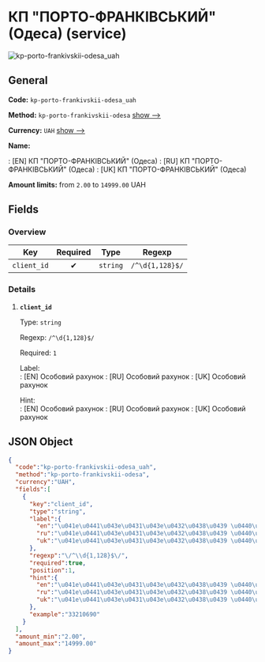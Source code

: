 
# КП "ПОРТО-ФРАНКІВСЬКИЙ" (Одеса) (service) 
![kp-porto-frankivskii-odesa_uah](https://static.openfintech.io/payout_methods/kp-porto-frankivskii-odesa_uah/logo.svg?w=400&c=v0.59.26#w24)  

## General 
 
**Code:** `kp-porto-frankivskii-odesa_uah` 
 
**Method:** `kp-porto-frankivskii-odesa` [show -->](/payout-methods/kp-porto-frankivskii-odesa/) 
 
**Currency:** `UAH` [show -->](/currencies/UAH/) 
 
**Name:** 
 
:	[EN] КП "ПОРТО-ФРАНКІВСЬКИЙ" (Одеса) 
:	[RU] КП "ПОРТО-ФРАНКІВСЬКИЙ" (Одеса) 
:	[UK] КП "ПОРТО-ФРАНКІВСЬКИЙ" (Одеса) 
 
**Amount limits:** from `2.00` to `14999.00` UAH 

## Fields 

### Overview 

|Key|Required|Type|Regexp| 
|:---:|:---:|:---:|:---:| 
|`client_id`|✔|`string`|`/^\d{1,128}$/`| 
 

### Details 
 
1. **`client_id`** 
 
	Type: `string` 
 
	Regexp: `/^\d{1,128}$/` 
 
	Required: `1` 
 
	Label:  
	: [EN] Особовий рахунок 
	: [RU] Особовий рахунок 
	: [UK] Особовий рахунок 
 
	Hint:  
	: [EN] Особовий рахунок 
	: [RU] Особовий рахунок 
	: [UK] Особовий рахунок 
 

## JSON Object 

```json
{
  "code":"kp-porto-frankivskii-odesa_uah",
  "method":"kp-porto-frankivskii-odesa",
  "currency":"UAH",
  "fields":[
    {
      "key":"client_id",
      "type":"string",
      "label":{
        "en":"\u041e\u0441\u043e\u0431\u043e\u0432\u0438\u0439 \u0440\u0430\u0445\u0443\u043d\u043e\u043a",
        "ru":"\u041e\u0441\u043e\u0431\u043e\u0432\u0438\u0439 \u0440\u0430\u0445\u0443\u043d\u043e\u043a",
        "uk":"\u041e\u0441\u043e\u0431\u043e\u0432\u0438\u0439 \u0440\u0430\u0445\u0443\u043d\u043e\u043a"
      },
      "regexp":"\/^\\d{1,128}$\/",
      "required":true,
      "position":1,
      "hint":{
        "en":"\u041e\u0441\u043e\u0431\u043e\u0432\u0438\u0439 \u0440\u0430\u0445\u0443\u043d\u043e\u043a",
        "ru":"\u041e\u0441\u043e\u0431\u043e\u0432\u0438\u0439 \u0440\u0430\u0445\u0443\u043d\u043e\u043a",
        "uk":"\u041e\u0441\u043e\u0431\u043e\u0432\u0438\u0439 \u0440\u0430\u0445\u0443\u043d\u043e\u043a"
      },
      "example":"33210690"
    }
  ],
  "amount_min":"2.00",
  "amount_max":"14999.00"
}
```  
